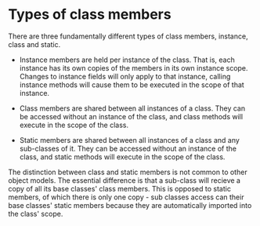 

Types of class members
======================

There are three fundamentally different types of class members,
instance, class and static.

-   Instance members are held per instance of the class. That is, each instance has its own copies of the members in its own instance scope. Changes to instance fields will only apply to that instance,
    calling instance methods will cause them to be executed in the scope of that instance.

-   Class members are shared between all instances of a class. They can be accessed without an instance of the class, and class methods will execute in the scope of the class.

-   Static members are shared between all instances of a class and any sub-classes of it. They can be accessed without an instance of the class, and static methods will execute in the scope of the class.

The distinction between class and static members is not common to other object models. The essential difference is that a sub-class will recieve a copy of all its base classes' class members. This is opposed to static members, of which there is only one copy - sub classes access can their base classes' static members because they are automatically imported into the class' scope.

